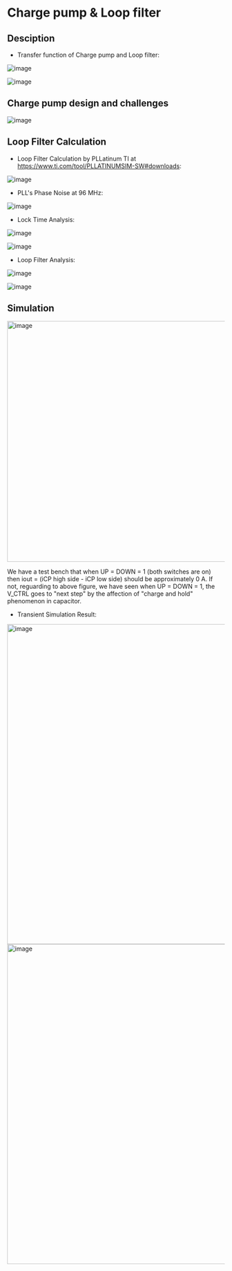 # Charge pump & Loop filter

## Desciption
- Transfer function of Charge pump and Loop filter:
  
![image](https://github.com/huydo272/PLL_PBKIC/assets/84896940/b8f77def-a4de-44b0-aa1c-7d7d5465b419)

![image](https://github.com/huydo272/PLL_PBKIC/assets/84896940/24a0fe32-2ebc-428f-83a6-01fa19cbc773)

## Charge pump design and challenges

![image](https://github.com/huydo272/PLL_PBKIC/assets/84896940/1f4c7a8d-c736-4951-9a2c-6afe3d936917)

## Loop Filter Calculation

- Loop Filter Calculation by PLLatinum TI at https://www.ti.com/tool/PLLATINUMSIM-SW#downloads: 

![image](https://github.com/huydo272/PLL_PBKIC/assets/84896940/c76528fc-39ef-4682-9fb3-7c7684db4676)

- PLL's Phase Noise at 96 MHz:

![image](https://github.com/huydo272/PLL_PBKIC/assets/84896940/0ea404fd-13b4-4d25-9727-db44d050a4cc)

- Lock Time Analysis:
  
![image](https://github.com/huydo272/PLL_PBKIC/assets/84896940/0a72e448-8b63-4b8b-899b-f9e1d74235ec)

![image](https://github.com/huydo272/PLL_PBKIC/assets/84896940/43479efa-f632-4939-860c-01efc0f2f81c)

- Loop Filter Analysis:

![image](https://github.com/huydo272/PLL_PBKIC/assets/84896940/3f6d432c-0c17-4547-8c6a-314fd60366b0) 

![image](https://github.com/huydo272/PLL_PBKIC/assets/84896940/074cd2bc-140f-49e6-b402-5cdea6709174)

## Simulation

<img width="557" alt="image" src="https://github.com/huydo272/PLL_PBKIC/assets/84896940/4dd965c3-0ddd-4bfe-9c52-5bf800cc1a26">

We have a test bench that when UP = DOWN = 1 (both switches are on) then iout = (iCP high side - iCP low side) should be approximately 0 A. If not, reguarding to above figure, we have seen when UP = DOWN = 1, the V_CTRL goes to "next step" by the affection of "charge and hold" phenomenon in capacitor.

- Transient Simulation Result:

<img width="740" alt="image" src="https://github.com/huydo272/PLL_PBKIC/assets/84896940/f4584813-ea4a-4e4d-b449-bed3405cc10c">

<img width="740" alt="image" src="https://github.com/huydo272/PLL_PBKIC/assets/84896940/12d8e6ee-1eeb-4246-aa89-3d5e98f11228">





